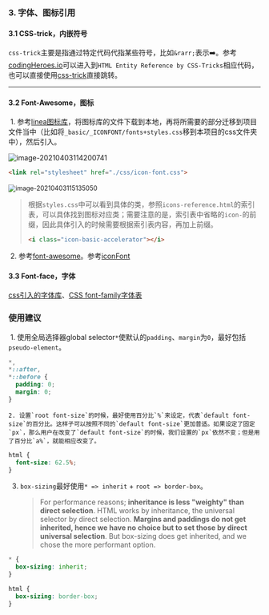### 3. 字体、图标引用

#### 3.1 CSS-trick，内嵌符号

​	`css-trick`主要是指通过特定代码代指某些符号，比如`&rarr;`表示➡️。参考[codingHeroes.io](codingheroes.io/resources)可以进入到`HTML Entity Reference by CSS-Tricks`相应代码，也可以直接使用[css-trick](https://css-tricks.com/snippets/html/glyphs/)直接跳转。

****

#### 3.2 Font-Awesome，图标

​	1. 参考[linea图标库](linea.io)，将图标库的文件下载到本地，再将所需要的部分迁移到项目文件当中（比如将`_basic/_ICONFONT/fonts+styles.css`移到本项目的css文件夹中），然后引入。

<img src="/Users/samstephen/Library/Mobile Documents/com~apple~CloudDocs/TyporaNotes/前端/css/images/lineaio.png" alt="image-20210403114200741" style="zoom:100%;" />

```html
<link rel="stylesheet" href="./css/icon-font.css">
```

​	<img src="/Users/samstephen/Library/Mobile Documents/com~apple~CloudDocs/TyporaNotes/前端/css/images/leneaio-cssindex.png" alt="image-20210403115135050" style="zoom:90%;" />

> 根据`styles.css`中可以看到具体的类，参照`icons-reference.html`的索引表，可以具体找到图标对应类；需要注意的是，索引表中省略的`icon-`的前缀，因此具体引入的时候需要根据索引表内容，再加上前缀。
>
> ```html
> <i class="icon-basic-accelerator"></i>
> ```

​	2. 参考[font-awesome](https://fontawesome.dashgame.com)。参考[iconFont](https://www.iconfont.cn/)

#### 3.3 Font-face，字体

[css引入的字体库](https://blog.csdn.net/weixin_36185028/article/details/78689663)、[CSS font-family字体表](https://www.jianshu.com/p/d1f2382a9252)

### 使用建议

​	1. 使用全局选择器global selector`*`使默认的`padding`、`margin`为`0`，最好包括`pseudo-element`。

```css
*,
*::after,
*::before {
  padding: 0;
  margin: 0;
}
```

	2. 设置`root font-size`的时候，最好使用百分比`%`来设定，代表`default font-size`的百分比。这样子可以按照不同的`default font-size`更加普适。如果设定了固定`px`，那么用户在改变了`default font-size`的时候，我们设置的`px`依然不变；但是用了百分比`a%`，就能相应改变了。

```css
html {
  font-size: 62.5%;
}
```

 3. `box-sizing`最好使用`* => inherit` + `root => border-box`。

    > For performance reasons; **inheritance is less "weighty" than direct selection**. HTML works by inheritance, the universal selector by direct selection. **Margins and paddings do not get inherited, hence we have no choice but to set those by direct universal selection**. But box-sizing does get inherited, and we chose the more performant option.

```css
* {
  box-sizing: inherit;
}

html {
  box-sizing: border-box;
}
```



